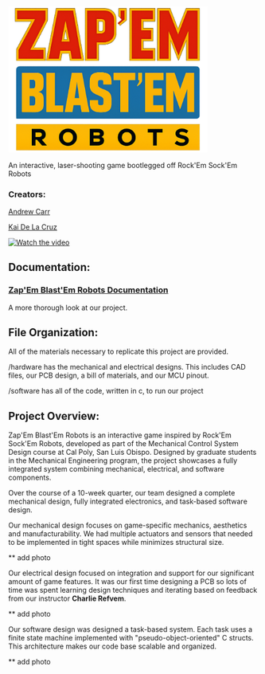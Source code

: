 <img src="docs\media\photos\transparent_logo_sized.png" width="400" alt="logo">

An interactive, laser-shooting game bootlegged off Rock'Em Sock'Em Robots

### Creators:

[Andrew Carr](https://andrewpatcarr.github.io/projects/)

[Kai De La Cruz](https://sites.google.com/view/kaicustoms/home?authuser=0) 

[![Watch the video](https://img.youtube.com/vi/SelIsVGXWzg/0.jpg)](https://www.youtube.com/watch?v=SelIsVGXWzg)

## Documentation:

### [Zap'Em Blast'Em Robots Documentation](https://andrewpatcarr.github.io/zap_em__blast_em/)

A more thorough look at our project.

## File Organization:

All of the materials necessary to replicate this project are provided.

/hardware has the mechanical and electrical designs. This includes CAD files, our PCB design, a bill of materials, and our MCU pinout.

/software has all of the code, written in c, to run our project

## Project Overview:

Zap'Em Blast'Em Robots is an interactive game inspired by Rock'Em Sock'Em Robots, developed as part of the Mechanical Control System Design course at Cal Poly, San Luis Obispo. Designed by graduate students in the Mechanical Engineering program, the project showcases a fully integrated system combining mechanical, electrical, and software components.

Over the course of a 10-week quarter, our team designed a complete mechanical design, fully integrated electronics, and task-based software design.

Our mechanical design focuses on game-specific mechanics, aesthetics and manufacturability. We had multiple actuators and sensors that needed to be implemented in tight spaces while minimizes structural size.

** add photo

Our electrical design focused on integration and support for our significant amount of game features. It was our first time designing a PCB so lots of time was spent learning design techniques and iterating based on feedback from our instructor **Charlie Refvem**. 

** add photo

Our software design was designed a task-based system. Each task uses a finite state machine implemented with "pseudo-object-oriented" C structs. This architecture makes our code base scalable and organized.

** add photo

